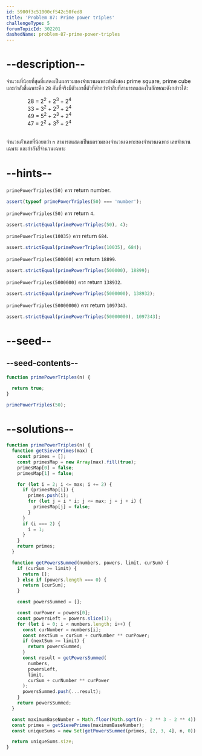 ```yaml
---
id: 5900f3c51000cf542c50fed8
title: 'Problem 87: Prime power triples'
challengeType: 5
forumTopicId: 302201
dashedName: problem-87-prime-power-triples
---
```


# --description--

จำนวนที่น้อยที่สุดที่แสดงเป็นผลรวมของจำนวนเฉพาะกำลังสอง prime square, prime cube และกำลังสี่เฉพาะคือ `28` อันที่จริงมีตัวเลขสี่ตัวที่ต่ำกว่าห้าสิบที่สามารถแสดงในลักษณะดังกล่าวได้:

<div style='margin-left: 4em;'>
  28 = 2<sup>2</sup> + 2<sup>3</sup> + 2<sup>4</sup><br>
  33 = 3<sup>2</sup> + 2<sup>3</sup> + 2<sup>4</sup><br>
  49 = 5<sup>2</sup> + 2<sup>3</sup> + 2<sup>4</sup><br>
  47 = 2<sup>2</sup> + 3<sup>3</sup> + 2<sup>4</sup>
</div><br>

จำนวนตัวเลขที่น้อยกว่า `n` สามารถแสดงเป็นผลรวมของจำนวนเฉพาะของจำนวนเฉพาะ เลขจำนวนเฉพาะ และกำลังสี่จำนวนเฉพาะ

# --hints--

`primePowerTriples(50)` ควร return  number.

```js
assert(typeof primePowerTriples(50) === 'number');
```

`primePowerTriples(50)` ควร return `4`.

```js
assert.strictEqual(primePowerTriples(50), 4);
```

`primePowerTriples(10035)` ควร return `684`.

```js
assert.strictEqual(primePowerTriples(10035), 684);
```

`primePowerTriples(500000)` ควร return `18899`.

```js
assert.strictEqual(primePowerTriples(500000), 18899);
```

`primePowerTriples(5000000)` ควร return `138932`.

```js
assert.strictEqual(primePowerTriples(5000000), 138932);
```

`primePowerTriples(50000000)` ควร return `1097343`.

```js
assert.strictEqual(primePowerTriples(50000000), 1097343);
```

# --seed--

## --seed-contents--

```js
function primePowerTriples(n) {

  return true;
}

primePowerTriples(50);
```

# --solutions--

```js
function primePowerTriples(n) {
  function getSievePrimes(max) {
    const primes = [];
    const primesMap = new Array(max).fill(true);
    primesMap[0] = false;
    primesMap[1] = false;

    for (let i = 2; i <= max; i += 2) {
      if (primesMap[i]) {
        primes.push(i);
        for (let j = i * i; j <= max; j = j + i) {
          primesMap[j] = false;
        }
      }
      if (i === 2) {
        i = 1;
      }
    }
    return primes;
  }

  function getPowersSummed(numbers, powers, limit, curSum) {
    if (curSum >= limit) {
      return [];
    } else if (powers.length === 0) {
      return [curSum];
    }

    const powersSummed = [];

    const curPower = powers[0];
    const powersLeft = powers.slice(1);
    for (let i = 0; i < numbers.length; i++) {
      const curNumber = numbers[i];
      const nextSum = curSum + curNumber ** curPower;
      if (nextSum >= limit) {
        return powersSummed;
      }
      const result = getPowersSummed(
        numbers,
        powersLeft,
        limit,
        curSum + curNumber ** curPower
      );
      powersSummed.push(...result);
    }
    return powersSummed;
  }

  const maximumBaseNumber = Math.floor(Math.sqrt(n - 2 ** 3 - 2 ** 4)) + 1;
  const primes = getSievePrimes(maximumBaseNumber);
  const uniqueSums = new Set(getPowersSummed(primes, [2, 3, 4], n, 0));

  return uniqueSums.size;
}
```
